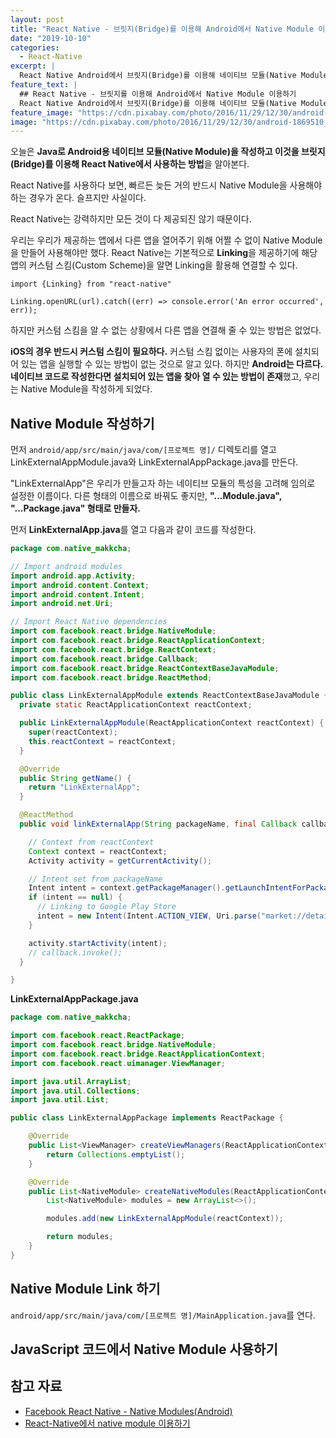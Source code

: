 ```yaml
---
layout: post
title: "React Native - 브릿지(Bridge)를 이용해 Android에서 Native Module 이용하기"
date: "2019-10-10"
categories:
  - React-Native
excerpt: |
  React Native Android에서 브릿지(Bridge)를 이용해 네이티브 모듈(Native Module)을 사용하는 방법을 알아본다.
feature_text: |
  ## React Native - 브릿지를 이용해 Android에서 Native Module 이용하기
  React Native Android에서 브릿지(Bridge)를 이용해 네이티브 모듈(Native Module)을 사용하는 방법을 알아본다.
feature_image: "https://cdn.pixabay.com/photo/2016/11/29/12/30/android-1869510_1280.jpg"
image: "https://cdn.pixabay.com/photo/2016/11/29/12/30/android-1869510_1280.jpg"
---
```


오늘은 **Java로 Android용 네이티브 모듈(Native Module)을 작성하고 이것을 브릿지(Bridge)를 이용해 React Native에서 사용하는 방법**을 알아본다.

React Native를 사용하다 보면, 빠르든 늦든 거의 반드시 Native Module을 사용해야 하는 경우가 온다.
슬프지만 사실이다.

React Native는 강력하지만 모든 것이 다 제공되진 않기 때문이다.

우리는 우리가 제공하는 앱에서 다른 앱을 열어주기 위해 어쩔 수 없이 Native Module을 만들어 사용해야만 했다.
React Native는 기본적으로 **Linking**을 제공하기에 해당 앱의 커스텀 스킴(Custom Scheme)을 알면 Linking을 활용해 연결할 수 있다.

```react
import {Linking} from "react-native"

Linking.openURL(url).catch((err) => console.error('An error occurred', err));
```

하지만 커스텀 스킴을 알 수 없는 상황에서 다른 앱을 연결해 줄 수 있는 방법은 없었다.

**iOS의 경우 반드시 커스텀 스킴이 필요하다.** 커스텀 스킴 없이는 사용자의 폰에 설치되어 있는 앱을 실행할 수 있는 방법이 없는 것으로 알고 있다.
하지만 **Android는 다르다. 네이티브 코드로 작성한다면 설치되어 있는 앱을 찾아 열 수 있는 방법이 존재**했고, 우리는 Native Module을 작성하게 되었다.

## Native Module 작성하기

먼저 `android/app/src/main/java/com/[프로젝트 명]/` 디렉토리를 열고 LinkExternalAppModule.java와 LinkExternalAppPackage.java를 만든다.

"LinkExternalApp"은 우리가 만들고자 하는 네이티브 모듈의 특성을 고려해 임의로 설정한 이름이다. 다른 형태의 이름으로 바꿔도 좋지만, **"...Module.java", "...Package.java" 형태로 만들자.**

먼저 **LinkExternalApp.java**를 열고 다음과 같이 코드를 작성한다.

```java
package com.native_makkcha;

// Import android modules
import android.app.Activity;
import android.content.Context;
import android.content.Intent;
import android.net.Uri;

// Import React Native dependencies
import com.facebook.react.bridge.NativeModule;
import com.facebook.react.bridge.ReactApplicationContext;
import com.facebook.react.bridge.ReactContext;
import com.facebook.react.bridge.Callback;
import com.facebook.react.bridge.ReactContextBaseJavaModule;
import com.facebook.react.bridge.ReactMethod;

public class LinkExternalAppModule extends ReactContextBaseJavaModule {
  private static ReactApplicationContext reactContext;

  public LinkExternalAppModule(ReactApplicationContext reactContext) {
    super(reactContext);
    this.reactContext = reactContext;
  }

  @Override
  public String getName() {
    return "LinkExternalApp";
  }

  @ReactMethod
  public void linkExternalApp(String packageName, final Callback callback) {

    // Context from reactContext
    Context context = reactContext;
    Activity activity = getCurrentActivity();

    // Intent set from packageName
    Intent intent = context.getPackageManager().getLaunchIntentForPackage(packageName);
    if (intent == null) {
      // Linking to Google Play Store
      intent = new Intent(Intent.ACTION_VIEW, Uri.parse("market://details?id="+packageName));
    }

    activity.startActivity(intent);
    // callback.invoke();
  }

}
```

**LinkExternalAppPackage.java**

```java
package com.native_makkcha;

import com.facebook.react.ReactPackage;
import com.facebook.react.bridge.NativeModule;
import com.facebook.react.bridge.ReactApplicationContext;
import com.facebook.react.uimanager.ViewManager;

import java.util.ArrayList;
import java.util.Collections;
import java.util.List;

public class LinkExternalAppPackage implements ReactPackage {

    @Override
    public List<ViewManager> createViewManagers(ReactApplicationContext reactContext) {
        return Collections.emptyList();
    }

    @Override
    public List<NativeModule> createNativeModules(ReactApplicationContext reactContext) {
        List<NativeModule> modules = new ArrayList<>();

        modules.add(new LinkExternalAppModule(reactContext));

        return modules;
    }
}
```

<!-- 코드의 의미를 하나하나 살펴봐주자 -->

## Native Module Link 하기

`android/app/src/main/java/com/[프로젝트 명]/MainApplication.java`를 연다.

## JavaScript 코드에서 Native Module 사용하기

## 참고 자료

- [Facebook React Native - Native Modules(Android)](https://facebook.github.io/react-native/docs/native-modules-android)
- [React-Native에서 native module 이용하기](https://medium.com/@kyo504/react-native%EC%97%90%EC%84%9C-native-module-%EC%9D%B4%EC%9A%A9%ED%95%98%EA%B8%B0-d4728337af4e)
